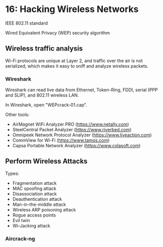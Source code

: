 # 16: Hacking Wireless Networks

IEEE 802.11 standard

Wired Equivalent Privacy (WEP) security algorithm

## Wireless traffic analysis
Wi-Fi protocols are unique at Layer 2, and traffic over the air is not serialized, which makes it easy to sniff and analyze wireless packets. 

### Wireshark

Wireshark can read live data from Ethernet, Token-Ring, FDDI, serial (PPP and SLIP), and 802.11 wireless LAN.

In Wireshark, open "WEPcrack-01.cap".

Other tools:
- AirMagnet WiFi Analyzer PRO (https://www.netally.com)
- SteelCentral Packet Analyzer (https://www.riverbed.com)
- Omnipeek Network Protocol Analyzer (https://www.liveaction.com)
- CommView for Wi-Fi (https://www.tamos.com) 
- Capsa Portable Network Analyzer (https://www.colasoft.com)

## Perform Wireless Attacks

Types:
- Fragmentation attack
- MAC spoofing attack
- Disassociation attack
- Deauthentication attack
- Man-in-the-middle attack
- Wireless ARP poisoning attack
- Rogue access points
- Evil twin
- Wi-Jacking attack

### Aircrack-ng
